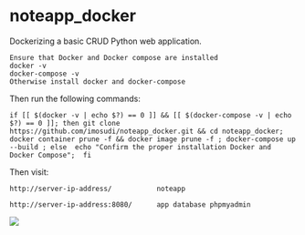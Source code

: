 ﻿# noteapp_docker
Dockerizing a basic CRUD Python web application.

	Ensure that Docker and Docker compose are installed
	docker -v
	docker-compose -v
	Otherwise install docker and docker-compose

Then run the following commands:
	
	if [[ $(docker -v | echo $?) == 0 ]] && [[ $(docker-compose -v | echo $?) == 0 ]]; then git clone https://github.com/imosudi/noteapp_docker.git && cd noteapp_docker; docker container prune -f && docker image prune -f ; docker-compose up --build ; else  echo "Confirm the proper installation Docker and Docker Compose";  fi


Then visit:
	
	http://server-ip-address/     		noteapp
	
	http://server-ip-address:8080/		app database phpmyadmin

<img src="https://github.com/imosudi/noteapp_docker/blob/master/app/static/images/web_view.png" />







